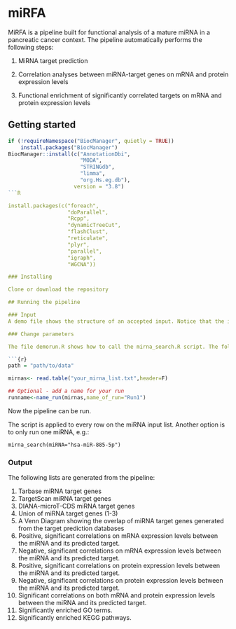 # miRFA

MiRFA is a pipeline built for functional analysis of a mature miRNA in a pancreatic cancer context. The pipeline automatically performs the following steps:

1) MiRNA target prediction


2) Correlation analyses between miRNA-target genes on mRNA and protein expression levels

3) Functional enrichment of significantly correlated targets on mRNA and protein expression levels

## Getting started

``` R
if (!requireNamespace("BiocManager", quietly = TRUE))
    install.packages("BiocManager")
BiocManager::install(c("AnnotationDbi",
                       "MODA", 
                       "STRINGdb", 
                       "limma", 
                       "org.Hs.eg.db"), 
                     version = "3.8")
```R

install.packages(c("foreach", 
                   "doParallel", 
                   "Rcpp", 
                   "dynamicTreeCut", 
                   "flashClust", 
                   "reticulate", 
                   "plyr", 
                   "parallel", 
                   "igraph", 
                   "WGCNA"))

### Installing

Clone or download the repository

## Running the pipeline

### Input
A demo file shows the structure of an accepted input. Notice that the input miRNA has to be a mature miRNA name, e.g. 'hsa-miR-885-5p'. 

### Change parameters

The file demorun.R shows how to call the mirna_search.R script. The following parameters should be adjusted:

```{r}
path = "path/to/data"

mirnas<- read.table("your_mirna_list.txt",header=F)

## Optional - add a name for your run
runname<-name_run(mirnas,name_of_run="Run1")
```
Now the pipeline can be run.

The script is applied to every row on the miRNA input list. Another option is to only run one miRNA, e.g.:

```{r}
mirna_search(miRNA="hsa-miR-885-5p")
```

### Output

The following lists are generated from the pipeline: 

1. Tarbase miRNA target genes
2. TargetScan miRNA target genes
3. DIANA-microT-CDS miRNA target genes
4. Union of miRNA target genes (1-3)
5. A Venn Diagram showing the overlap of miRNA target genes generated from the target prediction databases
6. Positive, significant correlations on mRNA expression levels between the miRNA and its predicted target. 
7. Negative, significant correlations on mRNA expression levels between the miRNA and its predicted target. 
8. Positive, significant correlations on protein expression levels between the miRNA and its predicted target. 
9. Negative, significant correlations on protein expression levels between the miRNA and its predicted target. 
10. Significant correlations on both mRNA and protein expression levels between the miRNA and its predicted target. 
11. Significantly enriched GO terms.
12. Significantly enriched KEGG pathways. 














